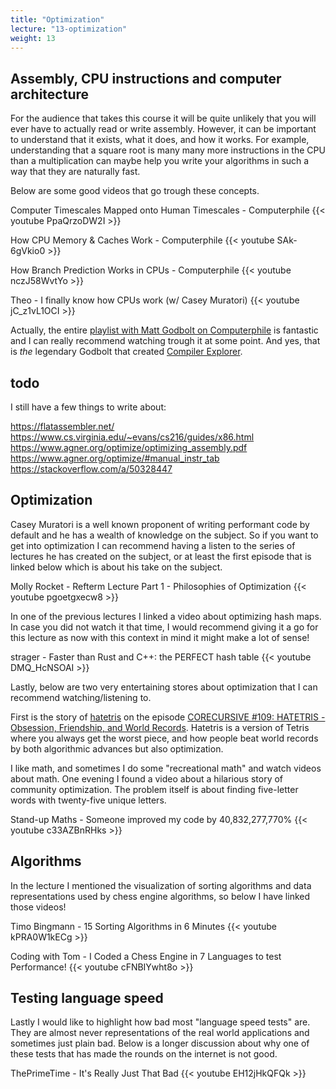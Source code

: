 ```yaml
---
title: "Optimization"
lecture: "13-optimization"
weight: 13
---
```


## Assembly, CPU instructions and computer architecture

For the audience that takes this course it will be quite unlikely that you will ever have to
actually read or write assembly. However, it can be important to understand that it exists, what it
does, and how it works. For example, understanding that a square root is many many more instructions
in the CPU than a multiplication can maybe help you write your algorithms in such a way that they
are naturally fast. 

Below are some good videos that go trough these concepts.


Computer Timescales Mapped onto Human Timescales - Computerphile
{{< youtube PpaQrzoDW2I >}}

How CPU Memory & Caches Work - Computerphile
{{< youtube SAk-6gVkio0 >}}

How Branch Prediction Works in CPUs - Computerphile
{{< youtube nczJ58WvtYo >}}

Theo - I finally know how CPUs work (w/ Casey Muratori)
{{< youtube jC_z1vL1OCI >}}

Actually, the entire [playlist with Matt Godbolt on
Computerphile](https://www.youtube.com/playlist?list=PLzH6n4zXuckpwdGMHgRH5N9xNHzVGCxwf) is
fantastic and I can really recommend watching trough it at some point. And yes, that is *the*
legendary Godbolt that created [Compiler Explorer](https://godbolt.org/).


## todo

I still have a few things to write about:

https://flatassembler.net/
https://www.cs.virginia.edu/~evans/cs216/guides/x86.html
https://www.agner.org/optimize/optimizing_assembly.pdf
https://www.agner.org/optimize/#manual_instr_tab
https://stackoverflow.com/a/50328447


## Optimization

Casey Muratori is a well known proponent of writing performant code by default and he has a wealth
of knowledge on the subject. So if you want to get into optimization I can recommend having a listen
to the series of lectures he has created on the subject, or at least the first episode that is
linked below which is about his take on the subject.

Molly Rocket - Refterm Lecture Part 1 - Philosophies of Optimization
{{< youtube pgoetgxecw8 >}}

In one of the previous lectures I linked a video about optimizing hash maps. In case you did not
watch it that time, I would recommend giving it a go for this lecture as now with this context
in mind it might make a lot of sense!

strager - Faster than Rust and C++: the PERFECT hash table
{{< youtube DMQ_HcNSOAI >}}

Lastly, below are two very entertaining stores about optimization that I can recommend watching/listening
to.

First is the story of [hatetris](https://qntm.org/hatetris) on the episode [CORECURSIVE #109: HATETRIS - Obsession, Friendship, and World Records](https://corecursive.com/hatetris-with-david-and-felipe/). Hatetris is a version of Tetris where you always get the worst piece, and how people beat world records by both algorithmic advances but also optimization.

I like math, and sometimes I do some "recreational math" and watch videos about math. One evening I found a video about a hilarious story of community optimization. The problem itself is about finding five-letter words with twenty-five unique letters.

Stand-up Maths - Someone improved my code by 40,832,277,770%
{{< youtube c33AZBnRHks >}}


## Algorithms

In the lecture I mentioned the visualization of sorting algorithms and data representations used by chess engine algorithms, so below I have linked those videos!

Timo Bingmann - 15 Sorting Algorithms in 6 Minutes
{{< youtube kPRA0W1kECg >}}


Coding with Tom - I Coded a Chess Engine in 7 Languages to test Performance!
{{< youtube cFNBIYwht8o >}}

## Testing language speed

Lastly I would like to highlight how bad most "language speed tests" are. They are almost never
representations of the real world applications and sometimes just plain bad. Below is a longer
discussion about why one of these tests that has made the rounds on the internet is not good.

ThePrimeTime - It's Really Just That Bad
{{< youtube EH12jHkQFQk >}}
